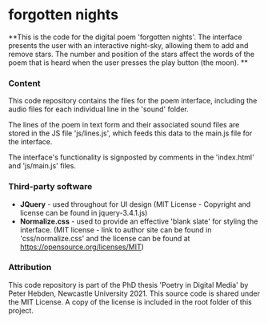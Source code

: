 # forgotten nights

**This is the code for the digital poem 'forgotten nights'. The interface presents the user with an interactive night-sky, allowing them to add and remove stars. The number and position of the stars affect the words of the poem that is heard when the user presses the play button (the moon). **



### Content

This code repository contains the files for the poem interface, including the audio files for each individual line in the 'sound' folder. 

The lines of the poem in text form and their associated sound files are stored in the JS file 'js/lines.js', which feeds this data to the main.js file for the interface.

The interface's functionality is signposted by comments in the 'index.html' and 'js/main.js' files.



### Third-party software

- **JQuery** - used throughout for UI design (MIT License - Copyright and license can be found in jquery-3.4.1.js)
- **Normalize.css** - used to provide an effective 'blank slate' for styling the interface. (MIT license - link to author site can be found in 'css/normalize.css' and the license can be found at  https://opensource.org/licenses/MIT)



### Attribution

This code repository is part of the PhD thesis 'Poetry in Digital Media' by Peter Hebden, Newcastle University 2021. This source code is shared under the MIT License. A copy of the license is included in the root folder of this project.

